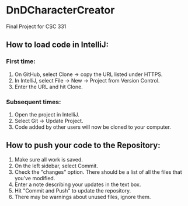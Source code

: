 # DnDCharacterCreator
Final Project for CSC 331

## How to load code in IntelliJ:

### First time:
1. On GitHub, select Clone -> copy the URL listed under HTTPS.
2. In IntelliJ, select File -> New -> Project from Version Control.
3. Enter the URL and hit Clone.

### Subsequent times:
1. Open the project in IntelliJ.
2. Select Git -> Update Project.
3. Code added by other users will now be cloned to your computer.

## How to push your code to the Repository:
1. Make sure all work is saved.
2. On the left sidebar, select Commit.
3. Check the "changes" option. There should be a list of all the files that you've modified.
4. Enter a note describing your updates in the text box.
5. Hit "Commit and Push" to update the repository.
6. There may be warnings about unused files, ignore them.
